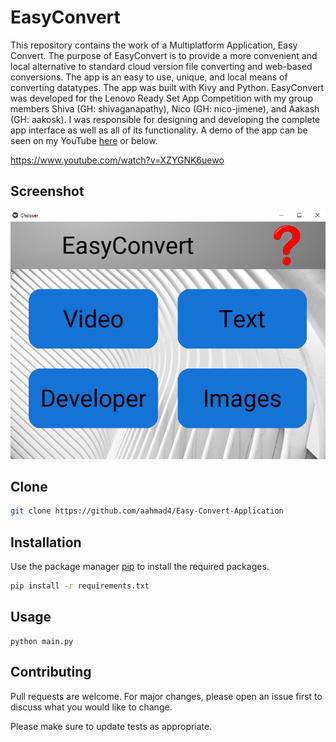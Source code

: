 # EasyConvert 

This repository contains the work of a Multiplatform Application, Easy Convert. The purpose of EasyConvert is to provide a more convenient and local alternative to standard cloud version file converting and web-based conversions. The app is an easy to use, unique, and local means of converting datatypes. The app was built with Kivy and Python. EasyConvert was developed for the Lenovo Ready Set App Competition with my group members Shiva (GH: shivaganapathy), Nico (GH: nico-jimene), and Aakash (GH: aakosk). I was responsible for designing and developing the complete app interface as well as all of its functionality. A demo of the app can be seen on my YouTube [here](https://www.youtube.com/watch?v=XZYGNK6uewo) or below.

https://www.youtube.com/watch?v=XZYGNK6uewo

## Screenshot

![](screenshot1.png)

## Clone
```bash
git clone https://github.com/aahmad4/Easy-Convert-Application
```

## Installation

Use the package manager [pip](https://pip.pypa.io/en/stable/) to install the required packages.
```bash
pip install -r requirements.txt
```

## Usage
```
python main.py
```

## Contributing

Pull requests are welcome. For major changes, please open an issue first to discuss what you would like to change.

Please make sure to update tests as appropriate.




